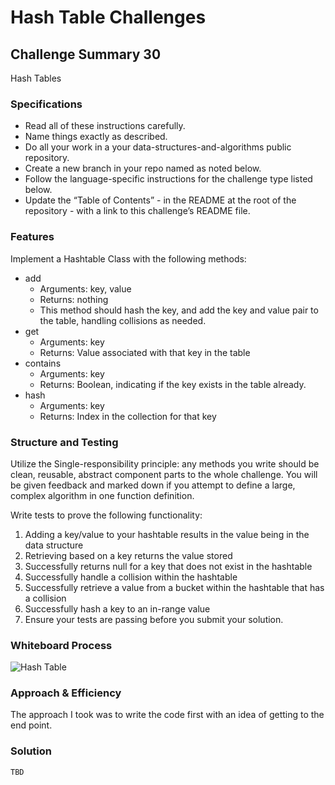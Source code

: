 # Hash Table Challenges

## Challenge Summary 30

Hash Tables

### Specifications

- Read all of these instructions carefully.
- Name things exactly as described.
- Do all your work in a your data-structures-and-algorithms public repository.
- Create a new branch in your repo named as noted below.
- Follow the language-specific instructions for the challenge type listed below.
- Update the “Table of Contents” - in the README at the root of the repository - with a link to this challenge’s README file.

### Features

Implement a Hashtable Class with the following methods:

- add
  - Arguments: key, value
  - Returns: nothing
  - This method should hash the key, and add the key and value pair to the table, handling collisions as needed.
- get
  - Arguments: key
  - Returns: Value associated with that key in the table
- contains
  - Arguments: key
  - Returns: Boolean, indicating if the key exists in the table already.
- hash
  - Arguments: key
  - Returns: Index in the collection for that key

### Structure and Testing

Utilize the Single-responsibility principle: any methods you write should be clean, reusable, abstract component parts to the whole challenge. You will be given feedback and marked down if you attempt to define a large, complex algorithm in one function definition.

Write tests to prove the following functionality:

1. Adding a key/value to your hashtable results in the value being in the data structure
1. Retrieving based on a key returns the value stored
1. Successfully returns null for a key that does not exist in the hashtable
1. Successfully handle a collision within the hashtable
1. Successfully retrieve a value from a bucket within the hashtable that has a collision
1. Successfully hash a key to an in-range value
1. Ensure your tests are passing before you submit your solution.

### Whiteboard Process
<!-- Embedded whiteboard image -->
![Hash Table](../code_challenges/wireframes/code-ch-30.png)

### Approach & Efficiency
<!-- What approach did you take? Why? What is the Big O space/time for this approach? -->
The approach I took was to write the code first with an idea of getting to the end point.

### Solution
<!-- Show how to run your code, and examples of it in action -->
<!-- https://stephenagrice.medium.com/how-to-implement-a-hash-table-in-python-1eb6c55019fd -->
```PYTHON
TBD
```
